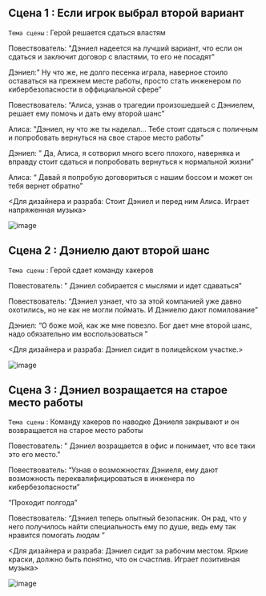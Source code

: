 ## Сцена 1 : Если игрок выбрал второй вариант

`Тема сцены` : Герой решается сдаться властям

Повествователь: "Дэниел надеется на лучший вариант, что если он сдаться и заключит договор с властями, то его не посадят"

Дэниел:” Ну что же, не долго песенка играла, наверное стоило оставаться на прежнем месте работы, просто стать инженером по кибербезопасности в оффициальной сфере”

Повествователь: “Алиса, узнав о трагедии произошедшей с Дэниелем, решает ему помочь и дать ему второй шанс”

Алиса: "Дэниел, ну что же ты наделал…  Тебе стоит сдаться с поличным и попробовать вернуться на свое старое место работы"

Дэниел: ” Да, Алиса, я сотворил много всего плохого, наверняка и вправду стоит сдаться и попробовать вернуться к нормальной жизни”

Алиса: “ Давай я попробую договориться с нашим боссом и может он тебя вернет обратно”

<Для дизайнера и разраба: Стоит Дэниел и перед ним Алиса. Играет напряженная музыка>

![image](https://github.com/Yarik7Fedorov/NovellaUrfu/assets/150283668/0cb71f8a-ef0b-495c-8f8f-69d2eb35e58e)

## Сцена 2 : Дэниелю дают второй шанс

`Тема сцены` : Герой сдает команду хакеров

Повестователь: " Дэниел собирается с мыслями и идет сдаваться"

Повествователь: “Дэниел узнает, что за этой компанией уже давно охотились, но не как не могли поймать. И Дэниелю дают помилование”

Дэниел: “О боже мой, как же мне повезло. Бог дает мне второй шанс, надо обязательно им воспользоваться ”

<Для дизайнера и разраба: Дэниел сидит в полицейском участке.>

![image](https://github.com/Yarik7Fedorov/NovellaUrfu/assets/150283668/bfa27fc8-183f-4b3b-aad5-3b0fb9c1b3be)

## Сцена 3 : Дэниел возращается на старое место работы

`Тема сцены` : Команду хакеров по наводке Дэниеля закрывают и он возвращается на старое место работы

Повестователь: " Дэниел возращается в офис и понимает, что все таки это его место."

Повествователь: “Узнав о возможностях Дэниеля, ему дают возможность переквалифицироваться в инженера по кибербезопасности”

“Проходит полгода”

Повествователь: “Дэниел теперь опытный безопасник. Он рад, что у него получилось найти специальность ему по душе, ведь ему так нравится помогать людям ”

<Для дизайнера и разраба: Дэниел сидит за рабочим местом. Яркие краски, должно быть понятно, что он счастлив. Играет позитивная музыка>

![image](https://github.com/Yarik7Fedorov/NovellaUrfu/assets/150283668/df571f01-18b3-42e1-8e2a-0a08b1a972cc)

